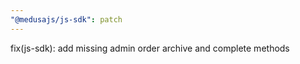 ```yaml
---
"@medusajs/js-sdk": patch
---
```


fix(js-sdk): add missing admin order archive and complete methods
